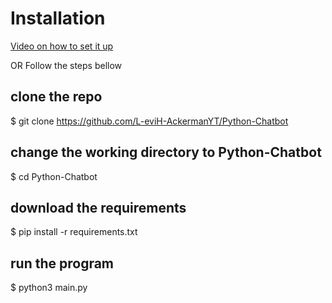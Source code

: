 # Installation 
[Video on how to set it up](https://youtu.be/owgf1KmZaPI)


OR Follow the steps bellow



## clone the repo  
$ git clone https://github.com/L-eviH-AckermanYT/Python-Chatbot

## change the working directory to Python-Chatbot  
$ cd Python-Chatbot

## download the requirements  
$ pip install -r requirements.txt

## run the program
$ python3 main.py
